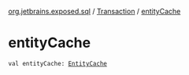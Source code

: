 [org.jetbrains.exposed.sql](../index.md) / [Transaction](index.md) / [entityCache](.)

# entityCache

`val entityCache: `[`EntityCache`](../../org.jetbrains.exposed.dao/-entity-cache/index.md)